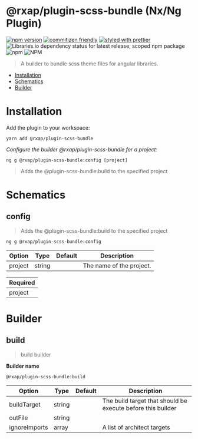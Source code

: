@rxap/plugin-scss-bundle (Nx/Ng Plugin)
======

[![npm version](https://img.shields.io/npm/v/@rxap/plugin-scss-bundle?style=flat-square)](https://www.npmjs.com/package/@rxap/plugin-scss-bundle)
[![commitizen friendly](https://img.shields.io/badge/commitizen-friendly-brightgreen.svg?style=flat-square)](https://commitizen.github.io/cz-cli/)
[![styled with prettier](https://img.shields.io/badge/styled_with-prettier-ff69b4.svg?style=flat-square)](https://github.com/prettier/prettier)
![Libraries.io dependency status for latest release, scoped npm package](https://img.shields.io/librariesio/release/npm/@rxap/plugin-scss-bundle)
![npm](https://img.shields.io/npm/dm/@rxap/plugin-scss-bundle)
![NPM](https://img.shields.io/npm/l/@rxap/plugin-scss-bundle)

> A builder to bundle scss theme files for angular libraries.

- [Installation](#installation)
- [Schematics](#schematics)
- [Builder](#builder)

# Installation

Add the plugin to your workspace:

```
yarn add @rxap/plugin-scss-bundle
```

*Configure the builder @rxap/plugin-scss-bundle for a project:*

```
ng g @rxap/plugin-scss-bundle:config [project]
```

> Adds the @plugin-scss-bundle:build to the specified project

# Schematics

## config
> Adds the @plugin-scss-bundle:build to the specified project

```
ng g @rxap/plugin-scss-bundle:config
```

Option | Type | Default | Description
--- | --- | --- | ---
project | string |  | The name of the project.

| Required |
| --- |
| project |

# Builder

## build

> build builder

**Builder name**

```
@rxap/plugin-scss-bundle:build
```

Option | Type | Default | Description
--- | --- | --- | ---
buildTarget | string |  | The build target that should be execute before this builder
outFile | string |  |
ignoreImports | array |  | A list of architect targets
